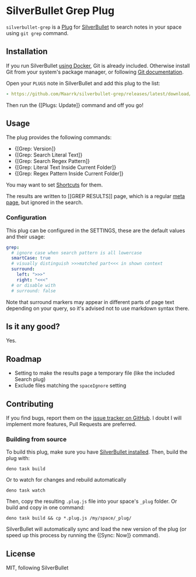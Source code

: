 # SilverBullet Grep Plug

`silverbullet-grep` is a [Plug](https://silverbullet.md/Plugs) for [SilverBullet](https://silverbullet.md/) to search notes in your space using `git grep` command.

## Installation

If you run SilverBullet [using Docker](https://silverbullet.md/Install/Docker), Git is already included.
Otherwise install Git from your system's package manager, or following [Git documentation](https://git-scm.com/).

Open your `PLUGS` note in SilverBullet and add this plug to the list:

```yaml
- https://github.com/Maarrk/silverbullet-grep/releases/latest/download/grep.plug.js
```

Then run the {[Plugs: Update]} command and off you go!

## Usage

The plug provides the following commands:

- {[Grep: Version]}
- {[Grep: Search Literal Text]}
- {[Grep: Search Regex Pattern]}
- {[Grep: Literal Text Inside Current Folder]}
- {[Grep: Regex Pattern Inside Current Folder]}

You may want to set [Shortcuts](https://silverbullet.md/Shortcuts) for them.

The results are written to [[GREP RESULTS]] page, which is a regular [meta page](https://silverbullet.md/Meta%20Pages), but ignored in the search.

### Configuration

This plug can be configured in the SETTINGS, these are the default values and their usage:

```yaml
grep:
  # ignore case when search pattern is all lowercase
  smartCase: true
  # visually distinguish >>>matched part<<< in shown context
  surround:
    left: ">>>"
    right: "<<<"
  # or disable with
  # surround: false
```

Note that surround markers may appear in different parts of page text depending on your query, so it's advised not to use markdown syntax there.

## Is it any good?

Yes.

## Roadmap

- Setting to make the results page a temporary file (like the included Search plug)
- Exclude files matching the `spaceIgnore` setting

## Contributing

If you find bugs, report them on the [issue tracker on GitHub](https://github.com/Maarrk/silverbullet-grep/issues).
I doubt I will implement more features, Pull Requests are preferred.

### Building from source

To build this plug, make sure you have [SilverBullet installed](https://silverbullet.md/Install). Then, build the plug with:

```shell
deno task build
```

Or to watch for changes and rebuild automatically

```shell
deno task watch
```

Then, copy the resulting `.plug.js` file into your space's `_plug` folder. Or build and copy in one command:

```shell
deno task build && cp *.plug.js /my/space/_plug/
```

SilverBullet will automatically sync and load the new version of the plug (or speed up this process by running the {[Sync: Now]} command).

## License

MIT, following SilverBullet
